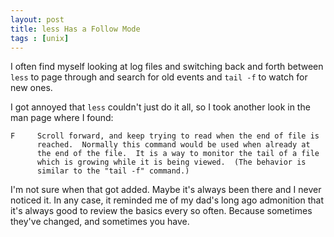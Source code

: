 ```yaml
---
layout: post
title: less Has a Follow Mode
tags : [unix]
---
```


I often find myself looking at log files and switching back and forth between `less` to page through and search for old events and `tail -f` to watch for new ones.

I got annoyed that `less` couldn't just do it all, so I took another look in the man page where I found:


    F     Scroll forward, and keep trying to read when the end of file is
          reached.  Normally this command would be used when already at
          the end of the file.  It is a way to monitor the tail of a file
          which is growing while it is being viewed.  (The behavior is
          similar to the "tail -f" command.)
		  
I'm not sure when that got added. Maybe it's always been there and I never noticed it. In any case, it reminded me of my dad's long ago admonition that it's always good to review the basics every so often. Because sometimes they've changed, and sometimes you have. 



